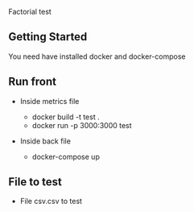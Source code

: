 Factorial test
## Getting Started

You need have installed docker and docker-compose

## Run front
- Inside metrics file
    - docker build -t test .
    - docker run -p 3000:3000 test

- Inside back file
    - docker-compose up

## File to test
- File csv.csv to test

